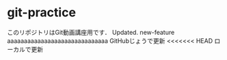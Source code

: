 # git-practice
このリポジトリはGit動画講座用です．
Updated.
new-feature
aaaaaaaaaaaaaaaaaaaaaaaaaaaaaa
GitHubじょうで更新
<<<<<<< HEAD
ローカルで更新